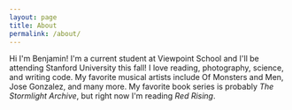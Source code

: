 ```yaml
---
layout: page
title: About
permalink: /about/
---
```


Hi I'm Benjamin! I'm a current student at Viewpoint School and I'll be attending
Stanford University this fall! I love reading, photography, science, and writing code.
My favorite musical artists include Of Monsters and Men, Jose Gonzalez, and many more.
My favorite book series is probably _The Stormlight Archive_, but right now I'm reading
_Red Rising_.
